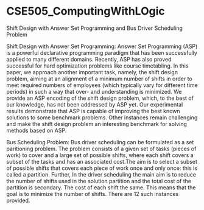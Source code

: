 # CSE505_ComputingWithLOgic
Shift Design with Answer Set Programming and Bus Driver Scheduling Problem

Shift Design with Answer Set Programming:
Answer Set Programming (ASP) is a powerful declarative programming
paradigm that has been successfully applied to many different domains. Recently,
ASP has also proved successful for hard optimization problems like course
timetabling. In this paper, we approach another important task, namely, the shift
design problem, aiming at an alignment of a minimum number of shifts in order
to meet required numbers of employees (which typically vary for different time
periods) in such a way that over- and understanding is minimized. We provide an
ASP encoding of the shift design problem, which, to the best of our knowledge,
has not been addressed by ASP yet. Our experimental results demonstrate that
ASP is capable of improving the best known solutions to some benchmark problems.
Other instances remain challenging and make the shift design problem an
interesting benchmark for solving methods based on ASP.

Bus Scheduling Problem:
Bus driver scheduling can be formulated as a set paritioning problem. The problem consists of a given set of tasks (pieces of work) to cover and a large set of possible shifts, where each shift covers a subset of the tasks and has an associated cost.The aim is to select a subset of possible shifts that covers each piece of work once and only once: this is called a partition. Further, In the driver scheduling the main aim is to reduce the number of shifts used in the solution partition and the total cost of the partition is secondary. The cost of each shift the same. This means that the goal is to minimize the number of shifts. There are 12 such instances provided.
